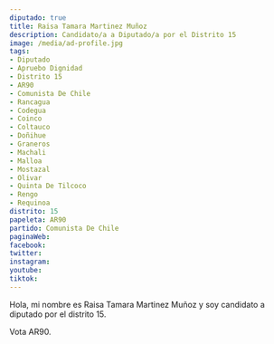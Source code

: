 ```yaml
---
diputado: true
title: Raisa Tamara Martinez Muñoz
description: Candidato/a a Diputado/a por el Distrito 15
image: /media/ad-profile.jpg
tags:
- Diputado
- Apruebo Dignidad
- Distrito 15
- AR90
- Comunista De Chile
- Rancagua
- Codegua
- Coinco
- Coltauco
- Doñihue
- Graneros
- Machali
- Malloa
- Mostazal
- Olivar
- Quinta De Tilcoco
- Rengo
- Requinoa
distrito: 15
papeleta: AR90
partido: Comunista De Chile
paginaWeb:
facebook:
twitter:
instagram:
youtube:
tiktok:
---
```

Hola, mi nombre es Raisa Tamara Martinez Muñoz y soy candidato a diputado por el distrito 15.

Vota AR90.
